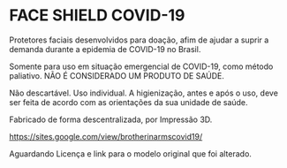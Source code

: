 # FACE SHIELD COVID-19

Protetores faciais desenvolvidos para doação, afim de ajudar a suprir a demanda durante a epidemia de COVID-19 no Brasil.

Somente para uso em situação emergencial de COVID-19, como método paliativo. NÃO É CONSIDERADO UM PRODUTO DE SAÚDE.
 
Não descartável. Uso individual. A higienização, antes e após o uso, deve ser feita de acordo com as orientações da sua unidade de saúde. 
 
Fabricado de forma descentralizada, por Impressão 3D.

https://sites.google.com/view/brotherinarmscovid19/





Aguardando Licença e link para o modelo original que foi alterado.
